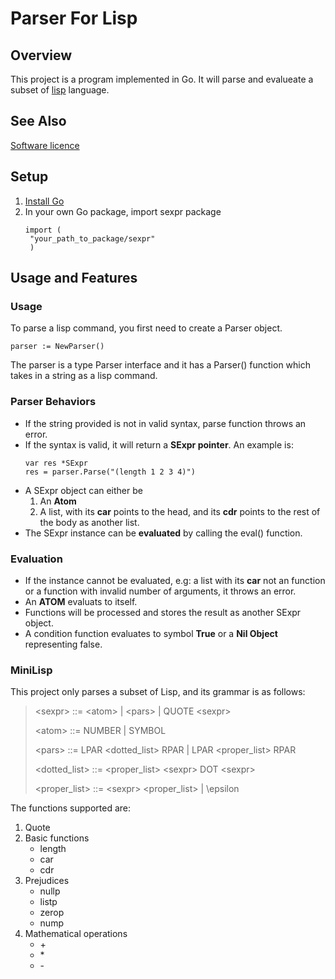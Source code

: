# Parser For Lisp

## Overview
This project is a program implemented in Go. It will parse and evalueate a subset of [lisp](https://clisp.sourceforge.io/) language.

## See Also
[Software licence](https://opensource.org/license/mit)

## Setup
1. [Install Go](https://go.dev/dl/)
2. In your own Go package, import sexpr package
   ```
   import (
  	"your_path_to_package/sexpr"
    )
   ```

## Usage and Features

### Usage
To parse a lisp command, you first need to create a Parser object.
```
parser := NewParser()
```
The parser is a type Parser interface and it has a Parser() function which takes in a string as a lisp command.

### Parser Behaviors
- If the string provided is not in valid syntax, parse function throws an error.
- If the syntax is valid, it will return a **SExpr pointer**. An example is:
  ```
  var res *SExpr
  res = parser.Parse("(length 1 2 3 4)")
  ```
- A SExpr object can either be
  1. An **Atom**
  2. A list, with its **car** points to the head, and its **cdr** points to the rest of the body as another list.
- The SExpr instance can be **evaluated** by calling the eval() function.

### Evaluation
- If the instance cannot be evaluated, e.g: a list with its **car** not an function or a function with invalid number of arguments, it throws an error.
- An **ATOM** evaluats to itself.
- Functions will be processed and stores the result as another SExpr object.
- A condition function evaluates to symbol **True** or a **Nil Object** representing false.

### MiniLisp
This project only parses a subset of Lisp, and its grammar is as follows:
> \<sexpr\> ::= \<atom\> | \<pars\> | QUOTE \<sexpr\>
> 
> \<atom\> ::= NUMBER | SYMBOL
> 
> \<pars\> ::= LPAR \<dotted_list\> RPAR | LPAR \<proper_list\> RPAR
> 
> \<dotted_list\> ::= \<proper_list\> \<sexpr\> DOT \<sexpr\>
> 
> \<proper_list\> ::= \<sexpr\> \<proper_list\> | \epsilon

The functions supported are:
1. Quote
2. Basic functions
   - length
   - car
   - cdr
3. Prejudices
   - nullp
   - listp
   - zerop
   - nump
4. Mathematical operations
   - \+
   - \*
   - \-

